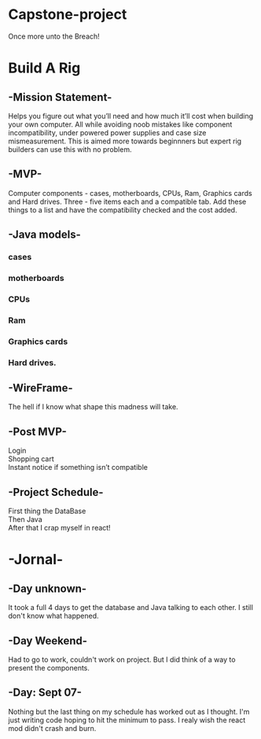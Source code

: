 # Capstone-project
Once more unto the Breach! 
# Build A Rig
## -Mission Statement-
Helps you figure out what you’ll need and how much it’ll cost when building your own computer. All while avoiding noob mistakes like component incompatibility, under powered power supplies and case size mismeasurement. This is aimed more towards beginnners but expert rig builders can use this with no problem.

## -MVP-
Computer components - cases, motherboards, CPUs, Ram, Graphics cards and Hard drives. Three - five items each and a compatible tab. Add these things to a list and have the compatibility checked and the cost added.

## -Java models-
### cases 
### motherboards 
### CPUs 
### Ram 
### Graphics cards 
### Hard drives.

## -WireFrame-
The hell if I know what shape this madness will take.

## -Post MVP-
Login \
Shopping cart\
Instant notice if something isn’t compatible 

## -Project Schedule-
First thing the DataBase\
Then Java\
After that I crap myself in react! 




# -Jornal-

## -Day unknown-
It took a full 4 days to get the database and Java talking to each other. I still don't know what happened.

## -Day Weekend-
Had to go to work, couldn't work on project. But I did think of a way to present the components.

## -Day: Sept 07-
Nothing but the last thing on my schedule has worked out as I thought. I'm just writing code hoping to hit the minimum to pass. I realy wish the react mod didn't crash and burn.